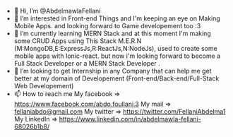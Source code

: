 - 👋 Hi, I’m @AbdelmawlaFellani
- 👀 I’m interested in Front-end Things and I'm keeping an eye on Making Mobile Apps. and looking forward to Game developement too :3
- 🌱 I’m currently learning MERN Stack and at this moment I'm making some CRUD Apps using This Stack M.E.R.N (M:MongoDB,E:ExpressJs,R:ReactJs,N:NodeJs), used to create some mobile apps with Ionic-react.
but now i'm looking forward to become a Full Stack Developer or a MERN Stack Developer .
- 💞️ I’m looking to get Internship in any Company that can help me get better at my domain of Developement (Front-end/Back-end/Full-Stack Web Developement)
- 📫 How to reach me 
My facebook => https://www.facebook.com/abdo.foullani.3
My mail     => fellaniabdo@gmail.com
My twitter     => https://twitter.com/FellaniAbdelma1
My LinkedIn => https://www.linkedin.com/in/abdelmawla-fellani-68026b1b8/
<!---
AbdelmawlaFellani/AbdelmawlaFellani is a ✨ special ✨ repository because its `README.md` (this file) appears on your GitHub profile.
You can click the Preview link to take a look at your changes.
--->
